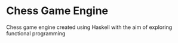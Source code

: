 # Chess Game Engine
 Chess game engine created using Haskell with the aim of exploring functional programming

